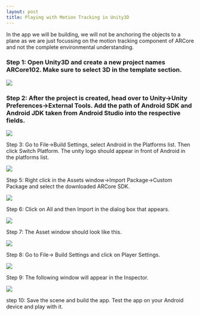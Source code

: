 ```yaml
---
layout: post
title: Playing with Motion Tracking in Unity3D
---
```




In the app we will be building, we will not be anchoring the objects to a plane as we are just focussing on the motion tracking component of ARCore and not the complete environmental understanding.

### Step 1: Open Unity3D and create a new project names ARCore102. Make sure to select 3D in the template section.


![]({{site.baseurl}}/https://cdn-images-1.medium.com/max/800/1*PWCHzpTnqrwtJlO8wME0yA.png)


### Step 2: After the project is created, head over to Unity->Unity Preferences->External Tools. Add the path of Android SDK and Android JDK taken from Android Studio into the respective fields.



![]({{site.baseurl}}/https://cdn-images-1.medium.com/max/800/1*2W6TaiKA9hMYa9cOqqMPsA.png)


Step 3: Go to File->Build Settings, select Android in the Platforms list. Then click Switch Platform. The unity logo should appear in front of Android in the platforms list.



![]({{site.baseurl}}/https://cdn-images-1.medium.com/max/800/1*3ftP0Cuf0LYgVy8YFV1t3g.png)




Step 5: Right click in the Assets window->Import Package->Custom Package and select the downloaded ARCore SDK.



![]({{site.baseurl}}/https://cdn-images-1.medium.com/max/800/1*7wokAXatLbriO8SLvLlqkw.png)




Step 6: Click on All and then Import in the dialog box that appears.




![]({{site.baseurl}}/https://cdn-images-1.medium.com/max/800/1*MEnCheeBY0CgGRjKEj5q2A.png)



Step 7: The Asset window should look like this.




![]({{site.baseurl}}/https://cdn-images-1.medium.com/max/800/1*WmQTB5Xb0a4pTbhz2ScP-Q.png)



Step 8: Go to File-> Build Settings and click on Player Settings.



![]({{site.baseurl}}/https://cdn-images-1.medium.com/max/800/1*4oK5ApYNqZhuYbB_Jct23A.png)




Step 9: The following window will appear in the Inspector.




![]({{site.baseurl}}/https://cdn-images-1.medium.com/max/800/1*rPagmUUtBrDhbBQebgdj6Q.png)


step 10: Save the scene and build the app. Test the app on your Android device and play with it.








